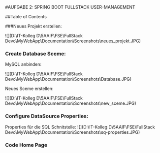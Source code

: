 #AUFGABE 2: SPRING BOOT FULLSTACK USER-MANAGEMENT 

##Table of Contents









###Neues Projekt erstellen:
<br>

![](D:\IT-Kolleg D\5AAIF\FSE\FullStack Devo\MyWebApp\Documentation\Screenshots\neues_projekt.JPG)



### Create Database Sceme:

<p>MySQL anbinden:</p>

![](D:\IT-Kolleg D\5AAIF\FSE\FullStack Devo\MyWebApp\Documentation\Screenshots\Database.JPG)

<p>Neues Sceme erstellen:</p>

![](D:\IT-Kolleg D\5AAIF\FSE\FullStack Devo\MyWebApp\Documentation\Screenshots\new_sceme.JPG)


### Configure DataSource Properties:

Properties für die SQL Schnitstelle:
![](D:\IT-Kolleg D\5AAIF\FSE\FullStack Devo\MyWebApp\Documentation\Screenshots\sq-properties.JPG)


### Code Home Page 



